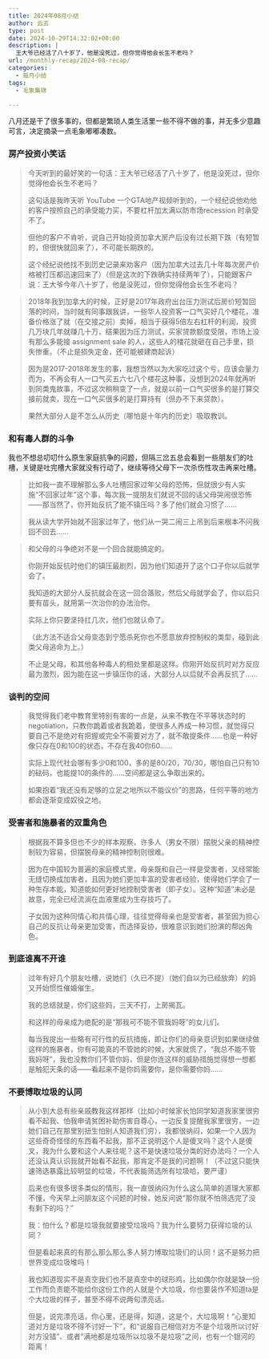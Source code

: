 ```yaml
---
title: 2024年08月小结
author: 云五
type: post
date: 2024-10-29T14:32:02+00:00
description: |
  王大爷已经活了八十岁了，他是没死过，但你觉得他会长生不老吗？
url: /monthly-recap/2024-08-recap/
categories:
  - 每月小结
tags:
  - 毛象集锦

---
```



八月还是干了很多事的，但都是繁琐人类生活里一些不得不做的事，并无多少意趣可言，决定摘录一点毛象嘟嘟凑数。


### 房产投资小笑话

> 今天听到的最好笑的一句话：王大爷已经活了八十岁了，他是没死过，但你觉得他会长生不老吗？
> 
> 这句话是我昨天听 YouTube 一个GTA地产视频听到的，一个经纪说他劝他的客户按照自己的承受能力买，不要杠杆加太满以防市场recession 时承受不了。
> 
> 但他的客户不肯听，说自己开始投资加拿大房产后没有过长期下跌（有短暂的，但很快就回来了），不可能长期跌的。
> 
> 这个经纪说他找不到历史记录来劝客户（因为加拿大过去几十年每次房产价格被打压都迅速回来了）（但是这次的下跌确实持续两年了），只能跟客户说：王大爷今年八十岁了，他是没死过，但你觉得他会长生不老吗？


> 2018年我到加拿大的时候，正好是2017年政府出台压力测试后房价短暂回落的时间，当时就有同事跟我讲，一些华人投资客一口气买好几个楼花，准备价格涨了就（在交接之前）卖掉，相当于获得5倍左右杠杆的利润，投资几万块几年就赚几十万，结果因为压力测试，买家贷款额度受限，市场上没有那么多能接 assignment sale 的人，这些人的楼花就砸在自己手里，损失惨重。（不止是损失定金，还可能被建商起诉）
> 
> 因为是2017-2018年发生的事，我想当然以为大家吃过这个亏，应该会量力而为，不再会有人一口气买五六七八个楼花这种事，没想到2024年就再听到同类鬼故事，不过这次稍稍变了一点，就是以前一口气买很多的是打算交接前就卖，现在一口气买很多的是打算持有（但办不下来贷款）。
> 
> 果然大部分人是不怎么从历史（哪怕是十年内的历史）吸取教训。




### 和有毒人群的斗争

我也不想总叨叨什么原生家庭抗争的问题，但隔三岔五总会看到一些朋友们的吐槽，关键是吐完槽大家就没有行动了，继续等待父母下一次杀伤性攻击再来吐槽。

> 比如我一直不理解那么多人吐槽回家过年父母的恐怖，但就很少有人实施“不回家过年”这个事，每次我一提朋友们就说不回的话父母哭闹很恐怖——那当然了，你开始反抗了能不镇压吗？多了他们就会习惯了……
> 
> 我从读大学开始就不回家过年了，他们从一哭二闹三上吊到后来根本不问我回不回去……

> 和父母的斗争绝对不是一个回合就能搞定的。
> 
> 你刚开始反抗时他们的镇压最剧烈，因为他们知道开了这个口子你以后就学会了。
> 
> 我知道的大部分人反抗就会在这一回合落败，然后父母就学会了，你以后只要有苗头，就用第一次治你的办法治你。
> 
> 实际上你只要坚持扛几次，他们也就认命了。
> 
> （此方法不适合父母变态到宁愿杀死你也不愿意放弃控制权的类型，碰到此类父母逃命为上。）
> 
> 不止是父母，和其他各种毒人的相处里都是这样。你刚开始反抗时对方反应最为激烈，因为能在这一步镇压你的话，大部分人以后就不会再反抗了……




### 谈判的空间

> 我觉得我们老中教育里特别有害的一点是，从来不教在不平等状态时的 negotiation，只教你跪着或者我跪着，使很多人养成一种习惯，就觉得只要自己不是绝对有把握或完全不需要对方了，就不敢提条件……也是一种好像只存在0和100的状态，不存在我40你60……
> 
> 实际上现代社会哪有多少0和100，多的是80/20，70/30，哪怕自己只有10的砝码，也能提10的条件的……空间都是这么争取出来的。
> 
> 如果抱着“我还没有足够的立足之地所以不能议价”的思路，任何平等的地方都会逐渐变成奴役之地。



### 受害者和施暴者的双重角色

> 根据我不算多但也不少的样本观察，许多人（男女不限）摆脱父亲的精神控制较为容易，但摆脱母亲的精神控制则很难。
> 
> 因为在中国较为普遍的家庭模式里，母亲既和自己一样是受害者，又经常能无缝切换成加害者，且因为她们更加丰富的受害者经验，使得她们学会了一种生存本能，知道能如何更好地控制受害者（即子女）。这种“知道”未必是故意，完全已经流淌在血液里成为生存技巧了。
> 
> 子女因为这种同情心和共情心理，往往觉得母亲也是受害者，甚至因为担心自己的反抗让母亲更加受害，而选择妥协，很难意识到她们扮演的帮凶角色。


### 到底谁离不开谁

> 过年有好几个朋友吐槽，说她们（久已不提）（她们自以为已经放弃）的妈又开始惯性催婚催生。
> 
> 我的总结就是，你们这些妈，三天不打，上房揭瓦。
> 
> 和这样的母亲成为绝配的是“那我可不能不管我妈呀”的女儿们。
> 
> 每当我提出一些略有可行性的反抗措施，即让你们的母亲意识到如果继续做这样的施暴者，你有可能真的不管她的时候，大家就慌了，“我总不能不管我妈呀”，我也没教你们不管你妈，但是你连这样的威胁措施觉得想一想都是触犯天条的话——看起来不是你妈需要你，是你需要你妈……




### 不要博取垃圾的认同

> 从小到大总有些亲戚教我这样那样（比如小时候家长怕同学知道我家里很穷看不起我、怕我申请贫困补助伤害自尊心，一边反复提醒我家里很穷，一边她们自己在那里别扭生怕别人知道我们穷），我都很纳闷，如果一个人因为这些奇奇怪怪的东西看不起我，那不正说明这个人是傻叉吗？这个人是傻叉，我为什么要和这个人来往呢？这不是快速垃圾分类的好办法吗？一个人还没认真认识我就开始看不起我，那肯定不是我的问题啊！（不过这只能快速筛选暴露比较明显的垃圾，不代表能筛选所有垃圾哈，要严谨）
> 
> 后来也有很多很多类似的情形，我一直很纳闷为什么这么简单的道理大家都不懂，今天早上问朋友这个问题的时候，她反问说“那你就不怕筛选完了没有剩下的吗？”
> 
> 我：怕什么？都是垃圾我就要接受垃圾吗？我为什么要努力获得垃圾的认同？
> 
> 但是看起来真的有那么那么那么多人努力博取垃圾们的认同！这不是努力把世界变成垃圾堆吗！


> 我也知道现实不是真空我们也不是真空中的球形鸡，比如偶尔你就是缺一份工作而负责能不能给你这份工作的人就是个大垃圾，你也要装作不知道ta是个大垃圾的样子，甚至不得不说两句漂亮话。
> 
> 但是，说完漂亮话，你心里，还是得，知道，这是个，大垃圾啊！“心里知道对方是垃圾不得不讨好一下”，和“说服自己相信对方不是个垃圾所以讨好对方没错”、或者“满地都是垃圾所以垃圾不是垃圾”之间，也有一个银河的距离！




